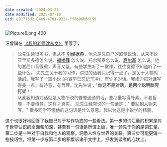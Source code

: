 ```yaml
---
date created: 2024-03-21
date modified: 2025-07-10
uid: e01775d2-04e9-4781-922a-ff8b96b6dc55
---
```


![Picture6.png|400](https://imagehosting4picgo.oss-cn-beijing.aliyuncs.com/imagehosting/Picture6.png?x-oss-process=image/resize,l_300)

<!-- more -->

汪曾祺在 [《我的老师沈从文》](https://www.zhihu.com/search?q=%E3%80%8A%E6%88%91%E7%9A%84%E8%80%81%E5%B8%88%E6%B2%88%E4%BB%8E%E6%96%87%E3%80%8B&search_source=Entity&hybrid_search_source=Entity&hybrid_search_extra=%7B%22sourceType%22%3A%22answer%22%2C%22sourceId%22%3A3438287251%7D) 里写了，

> 沈先生读很多书，但从不 [引经据典](https://www.zhihu.com/search?q=%E5%BC%95%E7%BB%8F%E6%8D%AE%E5%85%B8&search_source=Entity&hybrid_search_source=Entity&hybrid_search_extra=%7B%22sourceType%22%3A%22answer%22%2C%22sourceId%22%3A3438287251%7D)，他总是凭自己的直觉说话，从来不说亚里斯多德怎么说、[福楼拜](https://www.zhihu.com/search?q=%E7%A6%8F%E6%A5%BC%E6%8B%9C&search_source=Entity&hybrid_search_source=Entity&hybrid_search_extra=%7B%22sourceType%22%3A%22answer%22%2C%22sourceId%22%3A3438287251%7D) 怎么说、托尔斯泰怎么说、[高尔基](https://www.zhihu.com/search?q=%E9%AB%98%E5%B0%94%E5%9F%BA&search_source=Entity&hybrid_search_source=Entity&hybrid_search_extra=%7B%22sourceType%22%3A%22answer%22%2C%22sourceId%22%3A3438287251%7D) 怎么说。他的湘西口音很重，声音又低，有些学生听了一堂课，往往觉得不知道听了一些什么。
> 沈先生关于我的习作，讲过的话我只记得一点了，是关于人物对话的。我写了一篇小说 (内容早已忘记干净)，有许多对话。我竭力把对话写得美一点，有诗意，有哲理。沈先生说："**你这不是对话，是两个聪明脑壳打架**！"  
> 从此我知道对话就是人物所说的普普通通的话，要尽量写得朴素。不要哲理，不要诗意。这样才真实。
> 沈先生经常说的一句话是：" 要贴到人物来写。" 很多同学不懂他的这句话是什么意思。我以为这是小说学的精髓。

  这个也很好地回答了我自己对于写作功底的一些看法。第一步的词汇量的积累是对于世界认识的全面和加深，甚至有一句话是所谓上级，唯一领先于你的是词汇量。第二步是一种对于自我和他人的观察，洞悉人性与世界的关联。第三步可能更偏一些技巧性，将第一步与第二步的积累诉诸于文字上，抒发到读者的心坎上。
